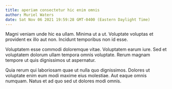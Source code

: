 ```yaml
---
title: aperiam consectetur hic enim omnis
author: Muriel Waters
date: Sat Nov 06 2021 19:59:28 GMT-0400 (Eastern Daylight Time)
---
```

Magni veniam unde hic ea ullam. Minima ut a ut. Voluptate voluptas et provident ex illo aut non. Incidunt temporibus non id esse.

 Voluptatem esse commodi doloremque vitae. Voluptatem earum iure. Sed et voluptatem dolorum ullam tempora omnis voluptate. Rerum magnam tempore ut quis dignissimos ut aspernatur.

 Quia rerum qui laboriosam quae ut nulla quo dignissimos. Dolores ut voluptate enim eum modi maxime eius molestiae. Aut eaque omnis numquam. Natus et ad quo sed ut dolores modi omnis.